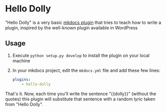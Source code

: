# Hello Dolly

"Hello Dolly" is a very basic [mkdocs plugin](http://www.mkdocs.org/user-guide/plugins/) 
that tries to teach how to write a plugin, 
inspired by the well-known plugin available in WordPress

## Usage

1. Execute `python setup.py develop` to install 
   the plugin on your local machine

2. In your mkdocs project, edit the `mkdocs.yml` file 
   and add these few lines:

   ```yaml
   plugins:
       - hello-dolly
   ```

That's it.
Now, each time you'll write the sentence "{{dolly}}" (without the quotes) 
this plugin will substitute that sentence with a random lyric taken from "Hello Dolly".